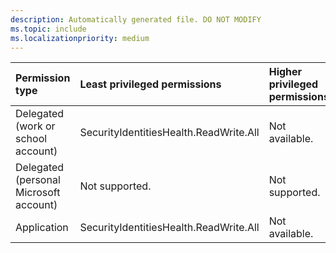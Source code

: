 ```yaml
---
description: Automatically generated file. DO NOT MODIFY
ms.topic: include
ms.localizationpriority: medium
---
```


|Permission type|Least privileged permissions|Higher privileged permissions|
|:---|:---|:---|
|Delegated (work or school account)|SecurityIdentitiesHealth.ReadWrite.All|Not available.|
|Delegated (personal Microsoft account)|Not supported.|Not supported.|
|Application|SecurityIdentitiesHealth.ReadWrite.All|Not available.|
